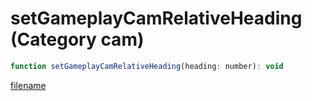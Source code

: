 # setGameplayCamRelativeHeading (Category cam)

```js
function setGameplayCamRelativeHeading(heading: number): void
```

[filename](setGameplayCamRelativeHeading_m.md ':include')